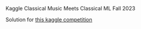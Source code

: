 Kaggle Classical Music Meets Classical ML Fall 2023

Solution for [this kaggle competition](https://www.kaggle.com/competitions/classical-music-meets-classical-ml-fall-2023/data)
